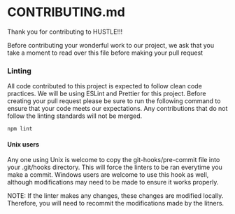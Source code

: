 # CONTRIBUTING.md

Thank you for contributing to HUSTLE!!!

Before contributing your wonderful work to our project, we ask that you take a moment
to read over this file before making your pull request

### Linting

All code contributed to this project is expected to follow clean code practices.  We will
be using ESLint and Prettier for this project.  Before creating your pull request please be
sure to run the following command to ensure that your code meets our expectations. Any contributions
that do not follow the linting standards will not be merged.

```npm lint```

#### Unix users
Any one using Unix is welcome to copy the git-hooks/pre-commit file into your .git/hooks directory.
This will force the linters to be ran everytime you make a commit.  Windows users are welcome to 
use this hook as well, although modifications may need to be made to ensure it works properly.

NOTE: If the linter makes any changes, these changes are modified locally.  Therefore, you will need to recommit
the modifications made by the litners.